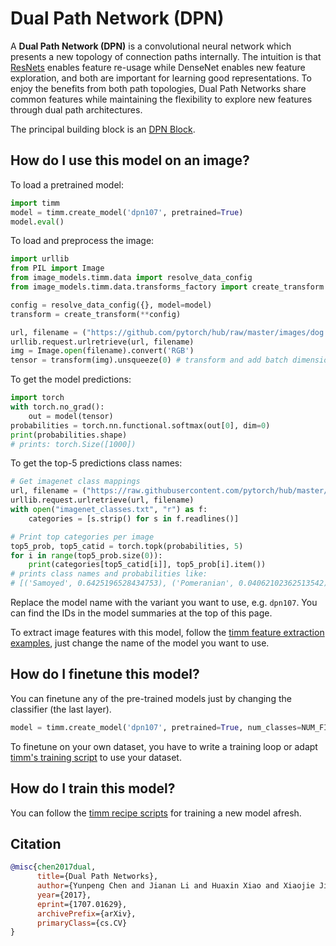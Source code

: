 # Dual Path Network (DPN)

A **Dual Path Network (DPN)** is a convolutional neural network which presents a new topology of connection paths internally. The intuition is that [ResNets](https://paperswithcode.com/method/resnet) enables feature re-usage while DenseNet enables new feature exploration, and both are important for learning good representations. To enjoy the benefits from both path topologies, Dual Path Networks share common features while maintaining the flexibility to explore new features through dual path architectures. 

The principal building block is an [DPN Block](https://paperswithcode.com/method/dpn-block).

## How do I use this model on an image?
To load a pretrained model:

```python
import timm
model = timm.create_model('dpn107', pretrained=True)
model.eval()
```

To load and preprocess the image:
```python 
import urllib
from PIL import Image
from image_models.timm.data import resolve_data_config
from image_models.timm.data.transforms_factory import create_transform

config = resolve_data_config({}, model=model)
transform = create_transform(**config)

url, filename = ("https://github.com/pytorch/hub/raw/master/images/dog.jpg", "dog.jpg")
urllib.request.urlretrieve(url, filename)
img = Image.open(filename).convert('RGB')
tensor = transform(img).unsqueeze(0) # transform and add batch dimension
```

To get the model predictions:
```python
import torch
with torch.no_grad():
    out = model(tensor)
probabilities = torch.nn.functional.softmax(out[0], dim=0)
print(probabilities.shape)
# prints: torch.Size([1000])
```

To get the top-5 predictions class names:
```python
# Get imagenet class mappings
url, filename = ("https://raw.githubusercontent.com/pytorch/hub/master/imagenet_classes.txt", "imagenet_classes.txt")
urllib.request.urlretrieve(url, filename) 
with open("imagenet_classes.txt", "r") as f:
    categories = [s.strip() for s in f.readlines()]

# Print top categories per image
top5_prob, top5_catid = torch.topk(probabilities, 5)
for i in range(top5_prob.size(0)):
    print(categories[top5_catid[i]], top5_prob[i].item())
# prints class names and probabilities like:
# [('Samoyed', 0.6425196528434753), ('Pomeranian', 0.04062102362513542), ('keeshond', 0.03186424449086189), ('white wolf', 0.01739676296710968), ('Eskimo dog', 0.011717947199940681)]
```

Replace the model name with the variant you want to use, e.g. `dpn107`. You can find the IDs in the model summaries at the top of this page.

To extract image features with this model, follow the [timm feature extraction examples](https://rwightman.github.io/pytorch-image-models/feature_extraction/), just change the name of the model you want to use.

## How do I finetune this model?
You can finetune any of the pre-trained models just by changing the classifier (the last layer).
```python
model = timm.create_model('dpn107', pretrained=True, num_classes=NUM_FINETUNE_CLASSES)
```
To finetune on your own dataset, you have to write a training loop or adapt [timm's training
script](https://github.com/rwightman/pytorch-image-models/blob/master/train.py) to use your dataset.

## How do I train this model?

You can follow the [timm recipe scripts](https://rwightman.github.io/pytorch-image-models/scripts/) for training a new model afresh.

## Citation

```BibTeX
@misc{chen2017dual,
      title={Dual Path Networks}, 
      author={Yunpeng Chen and Jianan Li and Huaxin Xiao and Xiaojie Jin and Shuicheng Yan and Jiashi Feng},
      year={2017},
      eprint={1707.01629},
      archivePrefix={arXiv},
      primaryClass={cs.CV}
}
```

<!--
Type: model-index
Collections:
- Name: DPN
  Paper:
    Title: Dual Path Networks
    URL: https://paperswithcode.com/paper/dual-path-networks
Models:
- Name: dpn107
  In Collection: DPN
  Metadata:
    FLOPs: 23524280296
    Parameters: 86920000
    File Size: 348612331
    Architecture:
    - Batch Normalization
    - Convolution
    - DPN Block
    - Dense Connections
    - Global Average Pooling
    - Max Pooling
    - Softmax
    Tasks:
    - Image Classification
    Training Techniques:
    - SGD with Momentum
    - Weight Decay
    Training Data:
    - ImageNet
    Training Resources: 40x K80 GPUs
    ID: dpn107
    LR: 0.316
    Layers: 107
    Crop Pct: '0.875'
    Batch Size: 1280
    Image Size: '224'
    Interpolation: bicubic
  Code: https://github.com/rwightman/pytorch-image-models/blob/d8e69206be253892b2956341fea09fdebfaae4e3/timm/models/dpn.py#L310
  Weights: https://github.com/rwightman/pytorch-dpn-pretrained/releases/download/v0.1/dpn107_extra-1ac7121e2.pth
  Results:
  - Task: Image Classification
    Dataset: ImageNet
    Metrics:
      Top 1 Accuracy: 80.16%
      Top 5 Accuracy: 94.91%
- Name: dpn131
  In Collection: DPN
  Metadata:
    FLOPs: 20586274792
    Parameters: 79250000
    File Size: 318016207
    Architecture:
    - Batch Normalization
    - Convolution
    - DPN Block
    - Dense Connections
    - Global Average Pooling
    - Max Pooling
    - Softmax
    Tasks:
    - Image Classification
    Training Techniques:
    - SGD with Momentum
    - Weight Decay
    Training Data:
    - ImageNet
    Training Resources: 40x K80 GPUs
    ID: dpn131
    LR: 0.316
    Layers: 131
    Crop Pct: '0.875'
    Batch Size: 960
    Image Size: '224'
    Interpolation: bicubic
  Code: https://github.com/rwightman/pytorch-image-models/blob/d8e69206be253892b2956341fea09fdebfaae4e3/timm/models/dpn.py#L302
  Weights: https://github.com/rwightman/pytorch-dpn-pretrained/releases/download/v0.1/dpn131-71dfe43e0.pth
  Results:
  - Task: Image Classification
    Dataset: ImageNet
    Metrics:
      Top 1 Accuracy: 79.83%
      Top 5 Accuracy: 94.71%
- Name: dpn68
  In Collection: DPN
  Metadata:
    FLOPs: 2990567880
    Parameters: 12610000
    File Size: 50761994
    Architecture:
    - Batch Normalization
    - Convolution
    - DPN Block
    - Dense Connections
    - Global Average Pooling
    - Max Pooling
    - Softmax
    Tasks:
    - Image Classification
    Training Techniques:
    - SGD with Momentum
    - Weight Decay
    Training Data:
    - ImageNet
    Training Resources: 40x K80 GPUs
    ID: dpn68
    LR: 0.316
    Layers: 68
    Crop Pct: '0.875'
    Batch Size: 1280
    Image Size: '224'
    Interpolation: bicubic
  Code: https://github.com/rwightman/pytorch-image-models/blob/d8e69206be253892b2956341fea09fdebfaae4e3/timm/models/dpn.py#L270
  Weights: https://github.com/rwightman/pytorch-dpn-pretrained/releases/download/v0.1/dpn68-66bebafa7.pth
  Results:
  - Task: Image Classification
    Dataset: ImageNet
    Metrics:
      Top 1 Accuracy: 76.31%
      Top 5 Accuracy: 92.97%
- Name: dpn68b
  In Collection: DPN
  Metadata:
    FLOPs: 2990567880
    Parameters: 12610000
    File Size: 50781025
    Architecture:
    - Batch Normalization
    - Convolution
    - DPN Block
    - Dense Connections
    - Global Average Pooling
    - Max Pooling
    - Softmax
    Tasks:
    - Image Classification
    Training Techniques:
    - SGD with Momentum
    - Weight Decay
    Training Data:
    - ImageNet
    Training Resources: 40x K80 GPUs
    ID: dpn68b
    LR: 0.316
    Layers: 68
    Crop Pct: '0.875'
    Batch Size: 1280
    Image Size: '224'
    Interpolation: bicubic
  Code: https://github.com/rwightman/pytorch-image-models/blob/d8e69206be253892b2956341fea09fdebfaae4e3/timm/models/dpn.py#L278
  Weights: https://github.com/rwightman/pytorch-image-models/releases/download/v0.1-weights/dpn68b_ra-a31ca160.pth
  Results:
  - Task: Image Classification
    Dataset: ImageNet
    Metrics:
      Top 1 Accuracy: 79.21%
      Top 5 Accuracy: 94.42%
- Name: dpn92
  In Collection: DPN
  Metadata:
    FLOPs: 8357659624
    Parameters: 37670000
    File Size: 151248422
    Architecture:
    - Batch Normalization
    - Convolution
    - DPN Block
    - Dense Connections
    - Global Average Pooling
    - Max Pooling
    - Softmax
    Tasks:
    - Image Classification
    Training Techniques:
    - SGD with Momentum
    - Weight Decay
    Training Data:
    - ImageNet
    Training Resources: 40x K80 GPUs
    ID: dpn92
    LR: 0.316
    Layers: 92
    Crop Pct: '0.875'
    Batch Size: 1280
    Image Size: '224'
    Interpolation: bicubic
  Code: https://github.com/rwightman/pytorch-image-models/blob/d8e69206be253892b2956341fea09fdebfaae4e3/timm/models/dpn.py#L286
  Weights: https://github.com/rwightman/pytorch-dpn-pretrained/releases/download/v0.1/dpn92_extra-b040e4a9b.pth
  Results:
  - Task: Image Classification
    Dataset: ImageNet
    Metrics:
      Top 1 Accuracy: 79.99%
      Top 5 Accuracy: 94.84%
- Name: dpn98
  In Collection: DPN
  Metadata:
    FLOPs: 15003675112
    Parameters: 61570000
    File Size: 247021307
    Architecture:
    - Batch Normalization
    - Convolution
    - DPN Block
    - Dense Connections
    - Global Average Pooling
    - Max Pooling
    - Softmax
    Tasks:
    - Image Classification
    Training Techniques:
    - SGD with Momentum
    - Weight Decay
    Training Data:
    - ImageNet
    Training Resources: 40x K80 GPUs
    ID: dpn98
    LR: 0.4
    Layers: 98
    Crop Pct: '0.875'
    Batch Size: 1280
    Image Size: '224'
    Interpolation: bicubic
  Code: https://github.com/rwightman/pytorch-image-models/blob/d8e69206be253892b2956341fea09fdebfaae4e3/timm/models/dpn.py#L294
  Weights: https://github.com/rwightman/pytorch-dpn-pretrained/releases/download/v0.1/dpn98-5b90dec4d.pth
  Results:
  - Task: Image Classification
    Dataset: ImageNet
    Metrics:
      Top 1 Accuracy: 79.65%
      Top 5 Accuracy: 94.61%
-->